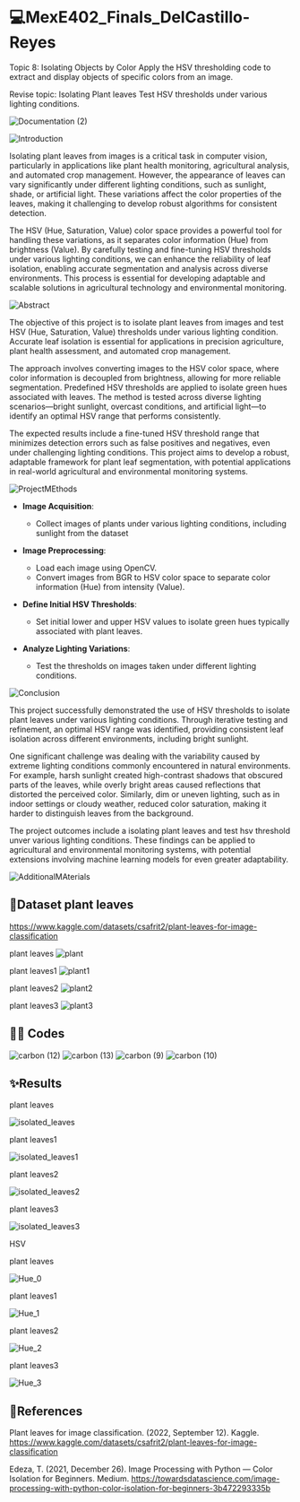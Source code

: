 # 💻MexE402_Finals_DelCastillo-Reyes

Topic 8: Isolating Objects by Color
 Apply the HSV thresholding code to extract and display objects of specific colors from an image.

Revise topic: Isolating Plant leaves 
Test HSV thresholds under various lighting conditions.

![Documentation (2)](https://github.com/user-attachments/assets/18c422bd-d8cb-4436-a60b-0001ff7d4e9a)

![Introduction](https://github.com/user-attachments/assets/affe4841-7b2c-4393-bd4b-bf8e6c336e83)

Isolating plant leaves from images is a critical task in computer vision, particularly in applications like plant health monitoring, agricultural analysis, and automated crop management. However, the appearance of leaves can vary significantly under different lighting conditions, such as sunlight, shade, or artificial light. These variations affect the color properties of the leaves, making it challenging to develop robust algorithms for consistent detection.  

The HSV (Hue, Saturation, Value) color space provides a powerful tool for handling these variations, as it separates color information (Hue) from brightness (Value). By carefully testing and fine-tuning HSV thresholds under various lighting conditions, we can enhance the reliability of leaf isolation, enabling accurate segmentation and analysis across diverse environments. This process is essential for developing adaptable and scalable solutions in agricultural technology and environmental monitoring.  


![Abstract](https://github.com/user-attachments/assets/92b00675-f944-4405-933b-0b7adca11212)

The objective of this project is to isolate plant leaves from images and test HSV (Hue, Saturation, Value) thresholds under various lighting condition. Accurate leaf isolation is essential for applications in precision agriculture, plant health assessment, and automated crop management.

The approach involves converting images to the HSV color space, where color information is decoupled from brightness, allowing for more reliable segmentation. Predefined HSV thresholds are applied to isolate green hues associated with leaves. The method is tested across diverse lighting scenarios—bright sunlight, overcast conditions, and artificial light—to identify an optimal HSV range that performs consistently.

The expected results include a fine-tuned HSV threshold range that minimizes detection errors such as false positives and negatives, even under challenging lighting conditions. This project aims to develop a robust, adaptable framework for plant leaf segmentation, with potential applications in real-world agricultural and environmental monitoring systems.

![ProjectMEthods](https://github.com/user-attachments/assets/683476a6-d26e-4ae3-8255-d0667d26c621)

- **Image Acquisition**:  
  - Collect images of plants under various lighting conditions, including sunlight from the dataset
    
- **Image Preprocessing**:  
  - Load each image using OpenCV.  
  - Convert images from BGR to HSV color space to separate color information (Hue) from intensity (Value).  

- **Define Initial HSV Thresholds**:  
  - Set initial lower and upper HSV values to isolate green hues typically associated with plant leaves.  

- **Analyze Lighting Variations**:  
  - Test the thresholds on images taken under different lighting conditions.


![Conclusion](https://github.com/user-attachments/assets/bf0fab92-82f6-4245-82d8-9f4447538ab3)  

This project successfully demonstrated the use of HSV thresholds to isolate plant leaves under various lighting conditions. Through iterative testing and refinement, an optimal HSV range was identified, providing consistent leaf isolation across different environments, including bright sunlight.  

One significant challenge was dealing with the variability caused by extreme lighting conditions commonly encountered in natural environments. For example, harsh sunlight created high-contrast shadows that obscured parts of the leaves, while overly bright areas caused reflections that distorted the perceived color. Similarly, dim or uneven lighting, such as in indoor settings or cloudy weather, reduced color saturation, making it harder to distinguish leaves from the background.

The project outcomes include a isolating plant leaves and test hsv threshold unver various lighting conditions. These findings can be applied to agricultural and environmental monitoring systems, with potential extensions involving machine learning models for even greater adaptability.

![AdditionalMAterials](https://github.com/user-attachments/assets/76159a34-594e-43f1-a84c-e14cc2625c36)

## 📖Dataset plant leaves

https://www.kaggle.com/datasets/csafrit2/plant-leaves-for-image-classification

plant leaves
![plant](https://github.com/user-attachments/assets/15a9522a-4af5-413c-b78c-e286541351ab)

plant leaves1
![plant1](https://github.com/user-attachments/assets/6b7a8530-42c4-44f9-8ebc-c7c76f8c38fb)

plant leaves2
![plant2](https://github.com/user-attachments/assets/aacb7f2b-11d1-4818-a8c5-d6ce88d1e383)

plant leaves3
![plant3](https://github.com/user-attachments/assets/0a18df51-b56c-480b-ad56-ff15d18a92b6)

## 🧑‍💻 Codes
![carbon (12)](https://github.com/user-attachments/assets/07ef37c7-28c0-4afc-a0da-ff3eb1fcd4fb)
![carbon (13)](https://github.com/user-attachments/assets/e4a6752f-1869-4883-90c9-11352dfcbb9f)
![carbon (9)](https://github.com/user-attachments/assets/ea201b47-346a-45db-b4a9-7823dad7ee9e)
![carbon (10)](https://github.com/user-attachments/assets/f3802fab-0640-4d7e-9baf-9d1c8e58887b)

## ✨Results
plant leaves

![isolated_leaves](https://github.com/user-attachments/assets/0f8ec762-903c-48f4-902c-3fc754523cd0)

plant leaves1

![isolated_leaves1](https://github.com/user-attachments/assets/83345bd2-0bc7-48b4-bb92-8b31d7dfb4d8)

plant leaves2

![isolated_leaves2](https://github.com/user-attachments/assets/31119f94-9ea6-4524-8e17-0696dfa1cbb6)

plant leaves3

![isolated_leaves3](https://github.com/user-attachments/assets/bc1f357b-5200-46c1-8a96-8f2b7cb4d142)

HSV

plant leaves

![Hue_0](https://github.com/user-attachments/assets/68a5fd87-7336-48cb-b076-73b15e5701ad)

plant leaves1

![Hue_1](https://github.com/user-attachments/assets/fa0f6f58-5453-4c00-89aa-e371ab3cc9c5)

plant leaves2

![Hue_2](https://github.com/user-attachments/assets/cb5a4c97-b7b9-44aa-bff1-6b5d235d239e)

plant leaves3

![Hue_3](https://github.com/user-attachments/assets/a272ad32-6d20-425d-846b-c0e1aec19d95)

## 🎯References

Plant leaves for image classification. (2022, September 12). Kaggle.
https://www.kaggle.com/datasets/csafrit2/plant-leaves-for-image-classification

Edeza, T. (2021, December 26). Image Processing with Python — Color Isolation for Beginners. Medium.
https://towardsdatascience.com/image-processing-with-python-color-isolation-for-beginners-3b472293335b








